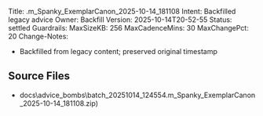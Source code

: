 Title: .m_Spanky_ExemplarCanon_2025-10-14_181108
Intent: Backfilled legacy advice
Owner: Backfill
Version: 2025-10-14T20-52-55
Status: settled
Guardrails:
  MaxSizeKB: 256
  MaxCadenceMins: 30
  MaxChangePct: 20
Change-Notes:
  - Backfilled from legacy content; preserved original timestamp

## Source Files
- docs\advice_bombs\batch_20251014_124554\.m_Spanky_ExemplarCanon_2025-10-14_181108.zip)
